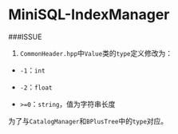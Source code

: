# MiniSQL-IndexManager

###ISSUE

1. `CommonHeader.hpp`中`Value`类的`type`定义修改为：

  - `-1`：`int`

  - `-2`：`float`

  - `>=0`：`string`，值为字符串长度

  为了与`CatalogManager`和`BPlusTree`中的`type`对应。
  

